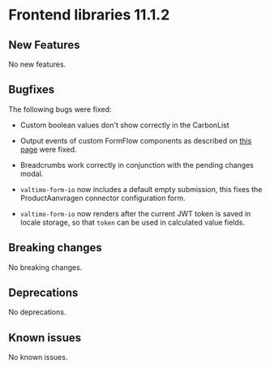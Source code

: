 # Frontend libraries 11.1.2

## New Features

No new features.

## Bugfixes

The following bugs were fixed:

* Custom boolean values don't show correctly in the CarbonList

* Output events of custom FormFlow components as described on [this page](/using-valtimo/form-flow/create-custom-component.md)
  were fixed.

* Breadcrumbs work correctly in conjunction with the pending changes modal.

* `valtimo-form-io` now includes a default empty submission, this fixes the ProductAanvragen connector configuration
  form.

* `valtimo-form-io` now renders after the current JWT token is saved in locale storage, so that `token` can be used
 in calculated value fields.

## Breaking changes

No breaking changes.

## Deprecations

No deprecations.

## Known issues

No known issues.
